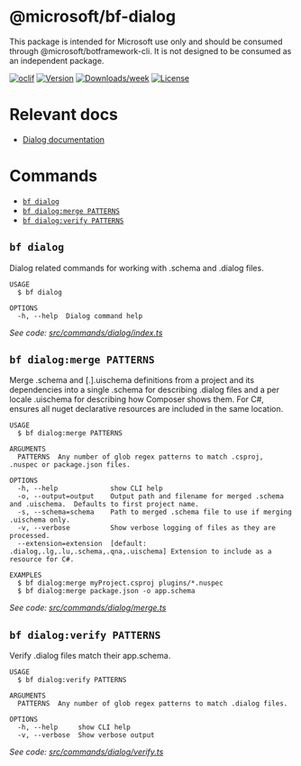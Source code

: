 @microsoft/bf-dialog
====================

This package is intended for Microsoft use only and should be consumed through @microsoft/botframework-cli. It is not designed to be consumed as an independent package.

[![oclif](https://img.shields.io/badge/cli-oclif-brightgreen.svg)](https://oclif.io)
[![Version](https://img.shields.io/npm/v/@microsoft/bf-dialog.svg)](https://npmjs.org/package/@microsoft/bf-dialog)
[​![Downloads/week](https://img.shields.io/npm/dw/@microsoft/bf-dialog.svg)](https://npmjs.org/package/@microsoft/bf-dialog)
[![License](https://img.shields.io/npm/l/@microsoft/bf-dialog.svg)](https://github.com/microsoft/botframework-cli/blob/master/package.json)

# Relevant docs
- [Dialog documentation](https://github.com/microsoft/botframework-cli/tree/master/packages/dialog/docs/readme.md)

# Commands
<!-- commands -->
* [`bf dialog`](#bf-dialog)
* [`bf dialog:merge PATTERNS`](#bf-dialogmerge-patterns)
* [`bf dialog:verify PATTERNS`](#bf-dialogverify-patterns)

## `bf dialog`

Dialog related commands for working with .schema and .dialog files.

```
USAGE
  $ bf dialog

OPTIONS
  -h, --help  Dialog command help
```

_See code: [src/commands/dialog/index.ts](https://github.com/microsoft/botframework-cli/tree/master/packages/dialog/src/commands/dialog/index.ts)_

## `bf dialog:merge PATTERNS`

Merge <kind>.schema and <kind>[.<locale>].uischema definitions from a project and its dependencies into a single .schema for describing .dialog files and a per locale .uischema for describing how Composer shows them.  For C#, ensures all nuget declarative resources are included in the same location.

```
USAGE
  $ bf dialog:merge PATTERNS

ARGUMENTS
  PATTERNS  Any number of glob regex patterns to match .csproj, .nuspec or package.json files.

OPTIONS
  -h, --help             show CLI help
  -o, --output=output    Output path and filename for merged .schema and .uischema.  Defaults to first project name.
  -s, --schema=schema    Path to merged .schema file to use if merging .uischema only.
  -v, --verbose          Show verbose logging of files as they are processed.
  --extension=extension  [default: .dialog,.lg,.lu,.schema,.qna,.uischema] Extension to include as a resource for C#.

EXAMPLES
  $ bf dialog:merge myProject.csproj plugins/*.nuspec
  $ bf dialog:merge package.json -o app.schema
```

_See code: [src/commands/dialog/merge.ts](https://github.com/microsoft/botframework-cli/tree/master/packages/dialog/src/commands/dialog/merge.ts)_

## `bf dialog:verify PATTERNS`

Verify .dialog files match their app.schema.

```
USAGE
  $ bf dialog:verify PATTERNS

ARGUMENTS
  PATTERNS  Any number of glob regex patterns to match .dialog files.

OPTIONS
  -h, --help     show CLI help
  -v, --verbose  Show verbose output
```

_See code: [src/commands/dialog/verify.ts](https://github.com/microsoft/botframework-cli/tree/master/packages/dialog/src/commands/dialog/verify.ts)_
<!-- commandsstop -->
